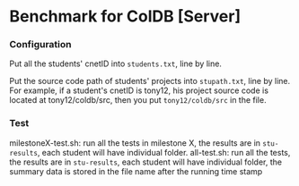 # Benchmark for ColDB [Server] #

### Configuration ###
Put all the students' cnetID into `students.txt`, line by line.

Put the source code path of students' projects into `stupath.txt`, line by line. For example, if a student's cnetID is tony12, his project source code is located at tony12/coldb/src, then you put `tony12/coldb/src` in the file. 

### Test ###

milestoneX-test.sh: run all the tests in milestone X, the results are in `stu-results`, each student will have individual folder.
all-test.sh: run all the tests, the results are in `stu-results`, each student will have individual folder, the summary data is stored in the file name after the running time stamp 





